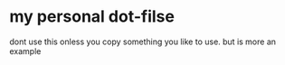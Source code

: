 # my personal dot-filse 
dont use this onless you copy something you like to use. but is more an example
